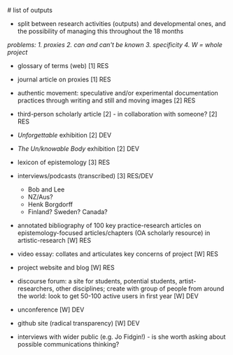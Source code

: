 
# list of outputs

- split between research activities (outputs) and developmental ones, and the possibility of managing this throughout the 18 months

_problems:_
_1. proxies_
_2. can and can't be known_
_3. specificity_
_4. W = whole project_


- glossary of terms (web) [1] RES
- journal article on proxies [1] RES

- authentic movement: speculative and/or experimental documentation practices through writing and still and moving images [2] RES
- third-person scholarly article [2] - in collaboration with someone? [2] RES
- _Unforgettable_ exhibition [2] DEV
- _The Un/knowable Body_ exhibition [2] DEV

- lexicon of epistemology [3] RES
- interviews/podcasts (transcribed) [3] RES/DEV
    + Bob and Lee
    + NZ/Aus?
    + Henk Borgdorff
    + Finland? Sweden? Canada? 

- annotated bibliography of 100 key practice-research articles on epistemology-focused articles/chapters (OA scholarly resource) in artistic-research [W] RES
- video essay: collates and articulates key concerns of project [W] RES
- project website and blog [W] RES
- discourse forum: a site for students, potential students, artist-researchers, other disciplines; create with group of people from around the world: look to get 50-100 active users in first year [W] DEV
- unconference [W] DEV
- github site (radical transparency) [W] DEV

- interviews with wider public (e.g. Jo Fidgin!) - is she worth asking about possible communications thinking?

